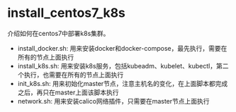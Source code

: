 # install_centos7_k8s

介绍如何在centos7中部署k8s集群。

- install_docker.sh: 用来安装docker和docker-compose，最先执行，需要在所有的节点上面执行
- install_k8s.sh: 用来安装k8s服务，包括kubeadm、kubelet、kubectl，第二个执行，也需要在所有的节点上面执行
- init_k8s.sh: 用来初始化master节点，注意主机名的变化，在上面脚本都完成之后，再只在master上面该脚本执行
- network.sh: 用来安装calico网络插件，只需要在master节点上面执行
